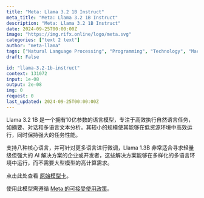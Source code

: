 ```yaml
---
title: "Meta: Llama 3.2 1B Instruct"
meta_title: "Meta: Llama 3.2 1B Instruct"
description: "Meta: Llama 3.2 1B Instruct"
date: 2024-09-25T00:00:00Z
image: "https://img.rifx.online/logo/meta.svg"
categories: ["text 2 text"]
author: "meta-llama"
tags: ["Natural Language Processing", "Programming", "Technology", "Machine Learning", "Generative AI"]
draft: False

id: "llama-3.2-1b-instruct"
context: 131072
input: 1e-08
output: 2e-08
img: 0
request: 0
last_updated: 2024-09-25T00:00:00Z
---
```


Llama 3.2 1B 是一个拥有10亿参数的语言模型，专注于高效执行自然语言任务，如摘要、对话和多语言文本分析。其较小的规模使其能够在低资源环境中高效运行，同时保持强大的任务性能。

支持八种核心语言，并可针对更多语言进行微调，Llama 1.3B 非常适合寻求轻量级但强大的 AI 解决方案的企业或开发者，这些解决方案能够在多样化的多语言环境中运行，而不需要大型模型的高计算需求。

点击此处查看 [原始模型卡](https://github.com/meta-llama/llama-models/blob/main/models/llama3_2/MODEL_CARD.md)。

使用此模型需遵循 [Meta 的可接受使用政策](https://www.llama.com/llama3/use-policy/)。

